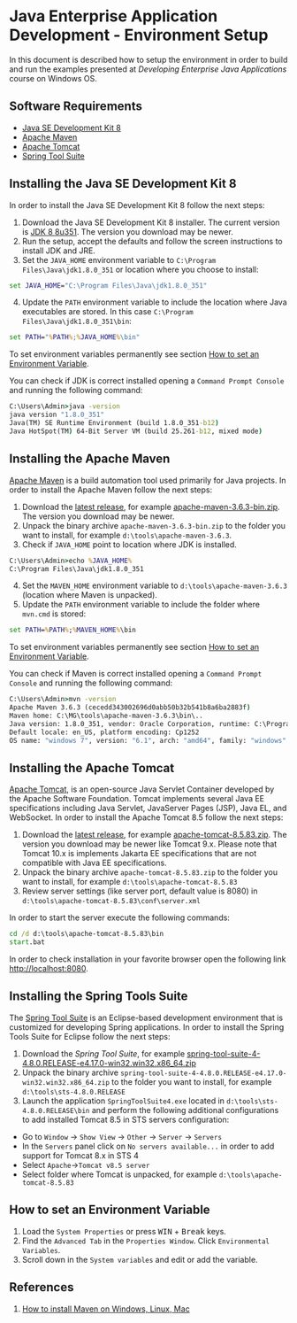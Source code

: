 Java Enterprise Application Development - Environment Setup
===========================================================

In this document is described how to setup the environment in order to build and run the examples presented at _Developing Enterprise Java Applications_ course on Windows OS.

Software Requirements
---------------------

* [Java SE Development Kit 8](https://www.oracle.com/java/technologies/downloads/#java8) 
* [Apache Maven](https://maven.apache.org) 
* [Apache Tomcat](https://tomcat.apache.org)
* [Spring Tool Suite](https://spring.io/tools)


Installing the Java SE Development Kit 8
-----------------------------------------
In order to install the Java SE Development Kit 8 follow the next steps:

1. Download the Java SE Development Kit 8 installer. The current version is [JDK 8 8u351](https://www.oracle.com/java/technologies/downloads/#java8). The version you download may be newer.
2. Run the setup, accept the defaults and follow the screen instructions to install JDK and JRE.
3. Set the `JAVA_HOME` environment variable to `C:\Program Files\Java\jdk1.8.0_351` or location where you choose to install:
```bat
set JAVA_HOME="C:\Program Files\Java\jdk1.8.0_351"
```
4. Update the `PATH` environment variable to include the location where Java executables are stored. In this case `C:\Program Files\Java\jdk1.8.0_351\bin`:

```bat
set PATH="%PATH%;%JAVA_HOME%\bin"
```
To set environment variables permanently see section [How to set an Environment Variable](#how-to-set-an-environment-variable).

You can check if JDK is correct installed opening a `Command Prompt Console` and running the following command: 
``` bat
C:\Users\Admin>java -version
java version "1.8.0_351"
Java(TM) SE Runtime Environment (build 1.8.0_351-b12)
Java HotSpot(TM) 64-Bit Server VM (build 25.261-b12, mixed mode)
```

Installing the Apache Maven 
---------------------------
[Apache Maven](https://maven.apache.org/) is a build automation tool used primarily for Java projects.
In order to install the Apache Maven follow the next steps:

1. Download the [latest release](https://maven.apache.org/download.cgi),  for example  [apache-maven-3.6.3-bin.zip](https://mirrors.hostingromania.ro/apache.org/maven/maven-3/3.6.3/binaries/apache-maven-3.6.3-bin.zip). The version you download may be newer. 
2. Unpack the binary archive `apache-maven-3.6.3-bin.zip` to the folder you want to install, for example `d:\tools\apache-maven-3.6.3`.
3. Check if `JAVA_HOME` point to location where JDK is installed.

``` bat
C:\Users\Admin>echo %JAVA_HOME%
C:\Program Files\Java\jdk1.8.0_351
```
4. Set the `MAVEN_HOME` environment variable to `d:\tools\apache-maven-3.6.3` (location where Maven is unpacked).
5. Update the `PATH` environment variable to include the folder where `mvn.cmd` is stored:
```bat
set PATH=%PATH%;%MAVEN_HOME%\bin
```

To set environment variables permanently see section [How to set an Environment Variable](#how-to-set-an-environment-variable).

You can check if Maven is correct installed opening a `Command Prompt Console` and running the following command: 
``` bat
C:\Users\Admin>mvn -version
Apache Maven 3.6.3 (cecedd343002696d0abb50b32b541b8a6ba2883f)
Maven home: C:\MG\tools\apache-maven-3.6.3\bin\..
Java version: 1.8.0_351, vendor: Oracle Corporation, runtime: C:\Program Files\Java\jdk1.8.0_351\jre
Default locale: en_US, platform encoding: Cp1252
OS name: "windows 7", version: "6.1", arch: "amd64", family: "windows"
```

Installing the Apache Tomcat
----------------------------
[Apache Tomcat](http://tomcat.apache.org/), is an open-source Java Servlet Container developed by the Apache Software Foundation. Tomcat implements several Java EE specifications including Java Servlet, JavaServer Pages (JSP), Java EL, and WebSocket.
In order to install the Apache Tomcat 8.5 follow the next steps:

1. Download the [latest release](https://tomcat.apache.org/download-80.cgi), for example [apache-tomcat-8.5.83.zip](https://dlcdn.apache.org/tomcat/tomcat-8/v8.5.83/bin/apache-tomcat-8.5.83.zip). The version you download may be newer like Tomcat 9.x. Please note that Tomcat 10.x is implements Jakarta EE specifications that are not compatible with Java EE specifications.
2. Unpack the binary archive `apache-tomcat-8.5.83.zip` to the folder you want to install, for example `d:\tools\apache-tomcat-8.5.83`
3. Review server settings (like server port, default value is 8080) in `d:\tools\apache-tomcat-8.5.83\conf\server.xml`
 
In order to start the server execute the following commands:
``` bat
cd /d d:\tools\apache-tomcat-8.5.83\bin
start.bat
```
In order to check installation in your favorite browser open the following link [http://localhost:8080](http://localhost:8080).



Installing the Spring Tools Suite
---------------------------------
The [Spring Tool Suite](https://spring.io/tools) is an Eclipse-based development environment that is customized for developing Spring applications.
In order to install the Spring Tools Suite for Eclipse follow the next steps:

1. Download the _Spring Tool Suite_, for example [spring-tool-suite-4-4.8.0.RELEASE-e4.17.0-win32.win32.x86_64.zip](https://download.springsource.com/release/STS4/4.8.0.RELEASE/dist/e4.17/spring-tool-suite-4-4.8.0.RELEASE-e4.17.0-win32.win32.x86_64.zip)
2. Unpack the binary archive `spring-tool-suite-4-4.8.0.RELEASE-e4.17.0-win32.win32.x86_64.zip` to the folder you want to install, for example `d:\tools\sts-4.8.0.RELEASE`
3. Launch the application `SpringToolSuite4.exe` located in `d:\tools\sts-4.8.0.RELEASE\bin` and perform the following additional configurations to add installed Tomcat 8.5 in STS servers configuration:
* Go to `Window` -> `Show View` -> `Other` -> `Server` -> `Servers`  
* In the `Servers` panel click on `No servers available...` in order to add support for Tomcat 8.x in STS 4
* Select `Apache`->`Tomcat v8.5 server`
* Select folder where Tomcat is unpacked, for example `d:\tools\apache-tomcat-8.5.83`   

How to set an Environment Variable
----------------------------------
1. Load the `System Properties` or press <kbd>WIN</kbd> + <kbd>Break</kbd> keys. 
2. Find the `Advanced Tab` in the `Properties Window`. Click `Environmental Variables`.
3. Scroll down in the `System variables` and edit or add the variable.
   
References
---------------
1. [How to install Maven on Windows, Linux, Mac](https://www.baeldung.com/install-maven-on-windows-linux-mac)

